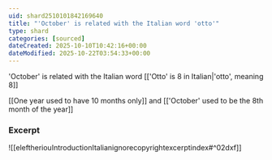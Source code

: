 ```yaml
---
uid: shard2510101842169640
title: "'October' is related with the Italian word 'otto'"
type: shard
categories: [sourced]
dateCreated: 2025-10-10T10:42:16+00:00
dateModified: 2025-10-22T03:54:33+00:00
---
```

'October' is related with the Italian word [['Otto' is 8 in Italian|'otto',  meaning 8]]

[[One year used to have 10 months only]] and [['October' used to be the 8th month of the year]]
### Excerpt
![[eleftheriouIntroductionItalianignorecopyrightexcerptindex#^02dxf]]